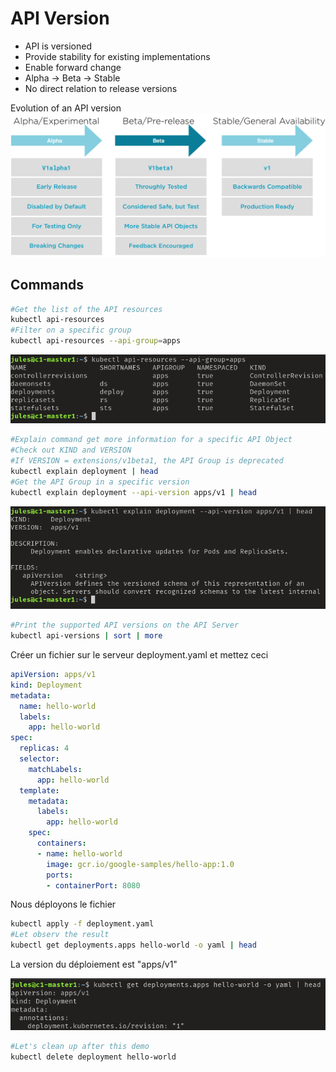 # API Version

* API is versioned
* Provide stability for existing implementations
* Enable forward change
* Alpha -> Beta -> Stable
* No direct relation to release versions

Evolution of an API version
![api-version](assets/api_version.png)

## Commands

```bash
#Get the list of the API resources
kubectl api-resources
#Filter on a specific group
kubectl api-resources --api-group=apps
```
![api-group-app](assets/api_group_apps.png)

```bash
#Explain command get more information for a specific API Object
#Check out KIND and VERSION
#If VERSION = extensions/v1beta1, the API Group is deprecated
kubectl explain deployment | head
#Get the API Group in a specific version
kubectl explain deployment --api-version apps/v1 | head
```
![api-version deployment](assets/api_version_deployment_version.png)

```bash
#Print the supported API versions on the API Server
kubectl api-versions | sort | more
```

Créer un fichier sur le serveur deployment.yaml et mettez ceci
```yaml
apiVersion: apps/v1
kind: Deployment
metadata:
  name: hello-world
  labels:
    app: hello-world
spec:
  replicas: 4
  selector:
    matchLabels:
      app: hello-world
  template:
    metadata:
      labels:
        app: hello-world
    spec:
      containers:
      - name: hello-world
        image: gcr.io/google-samples/hello-app:1.0
        ports:
        - containerPort: 8080
```

Nous déployons le fichier
```bash
kubectl apply -f deployment.yaml
#Let observ the result
kubectl get deployments.apps hello-world -o yaml | head
```

La version du déploiement est "apps/v1"

![api-version deployment](assets/api_version_deployment.png)

```bash
#Let's clean up after this demo
kubectl delete deployment hello-world
```